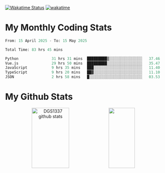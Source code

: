 [![Wakatime Status](https://github.com/noopurphalak/noopurphalak/workflows/wakatime-status-update/badge.svg)](https://github.com/noopurphalak/noopurphalak/actions/workflows/main.yml)
[![wakatime](https://wakatime.com/badge/user/80ace140-ef40-4fdd-b8ed-f3be3d2e1aea.svg)](https://wakatime.com/@80ace140-ef40-4fdd-b8ed-f3be3d2e1aea)

# My Monthly Coding Stats

<!--START_SECTION:waka-->

```python
From: 15 April 2025 - To: 15 May 2025

Total Time: 83 hrs 45 mins

Python               31 hrs 31 mins  █████████▒░░░░░░░░░░░░░░░   37.46 %
Vue.js               29 hrs 50 mins  █████████░░░░░░░░░░░░░░░░   35.47 %
JavaScript           9 hrs 35 mins   ███░░░░░░░░░░░░░░░░░░░░░░   11.40 %
TypeScript           9 hrs 20 mins   ██▓░░░░░░░░░░░░░░░░░░░░░░   11.10 %
JSON                 2 hrs 58 mins   █░░░░░░░░░░░░░░░░░░░░░░░░   03.53 %
```

<!--END_SECTION:waka-->

# My Github Stats
<div style="text-align: center;">
  <img width="49%" height="195px" src="https://github-readme-stats-sigma-five.vercel.app/api?username=noopurphalak&show_icons=true&count_private=true&hide_border=true&title_color=00FFFF&icon_color=00FFFF&text_color=00FFFF&bg_color=0d1117" alt="DGS1337 github stats" />
  <img width="41%" height="195px" src="https://github-readme-stats-sigma-five.vercel.app/api/top-langs/?username=noopurphalak&layout=compact&hide_border=true&title_color=00FFFF&text_color=00FFFF&bg_color=0d1117" />
</div>
